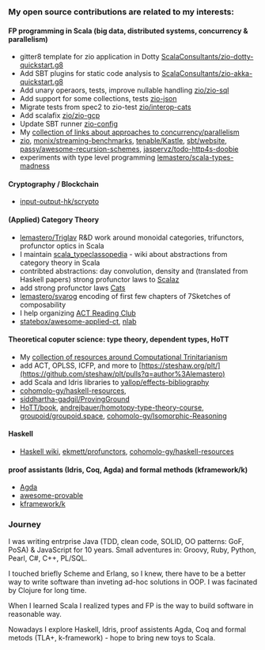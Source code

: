### My open source contributions are related to my interests:

#### FP programming in Scala (big data, distributed systems, concurrency & parallelism)
* gitter8 template for zio application in Dotty [ScalaConsultants/zio-dotty-quickstart.g8](https://github.com/ScalaConsultants/zio-dotty-quickstart.g8)
* Add SBT plugins for static code analysis to [ScalaConsultants/zio-akka-quickstart.g8](https://github.com/ScalaConsultants/zio-akka-quickstart.g8)
* Add unary operaors, tests, improve nullable handling [zio/zio-sql](https://github.com/zio/zio-sql/pulls?q=author%3Alemastero)
* Add support for some collections, tests [zio-json](https://github.com/zio/zio-json/pulls?q=author%3Alemastero)
* Migrate tests from spec2 to zio-test [zio/interop-cats](https://github.com/zio/interop-cats/pulls?q=author%3Alemastero)
* Add scalafix [zio/zio-gcp](https://github.com/zio/zio-gcp/pulls?q=author%3Alemastero)
* Update SBT runner [zio-config](https://github.com/zio/zio-config/pulls?q=author%3Alemastero)
* My [collection of links about approaches to concurrency/parallelism](https://github.com/lemastero/concurrency_parallelism_effects)
* [zio](https://github.com/zio/zio/issues?q=author%3Alemastero), [monix/streaming-benchmarks](https://github.com/monix/streaming-benchmarks/pulls?q=author%3Alemastero), [tenable/Kastle](https://github.com/tenable/Kastle), [sbt/website](https://github.com/sbt/website/pulls?q=author%3Alemastero), [passy/awesome-recursion-schemes](https://github.com/passy/awesome-recursion-schemes/pulls?q=author%3Alemastero), [jaspervz/todo-http4s-doobie](https://github.com/jaspervz/todo-http4s-doobie/pulls?q=author%3Alemastero)
* experiments with type level programming [lemastero/scala-types-madness](https://github.com/lemastero/scala-types-madness)

#### Cryptography / Blockchain
* [input-output-hk/scrypto](https://github.com/input-output-hk/scrypto/pulls?q=author%3Alemastero)

#### (Applied) Category Theory
* [lemastero/Triglav](https://github.com/lemastero/Triglav) R&D work around monoidal categories, trifunctors, profunctor optics in Scala
* I maintain [scala_typeclassopedia](https://github.com/lemastero/scala_typeclassopedia) - wiki about abstractions from category theory in Scala
* contribted abstractions: day convolution, density and (translated from Haskell papers) strong profunctor laws to [Scalaz](https://github.com/scalaz/scalaz/issues?q=author%3Alemastero)
* add strong profunctor laws [Cats](https://github.com/typelevel/cats/pulls?q=author%3Alemastero)
* [lemastero/svarog](https://github.com/lemastero/svarog) encoding of first few chapters of 7Sketches of composability
* I help organizing [ACT Reading Club](https://github.com/lemastero/applied-category-theory-reading-club/wiki)
* [statebox/awesome-applied-ct](https://github.com/statebox/awesome-applied-ct/pulls?q=author%3Alemastero), [nlab](https://ncatlab.org/nlab/author/lemastero)

#### Theoretical coputer science: type theory, dependent types, HoTT
* My [collection of resources around Computational Trinitarianism](https://github.com/lemastero/scala_typeclassopedia/blob/master/ComputationalTrinitarianism.MD)
* add ACT, OPLSS, ICFP, and more to [https://steshaw.org/plt/](https://github.com/steshaw/plt/pulls?q=author%3Alemastero)
* add Scala and Idris libraries to [yallop/effects-bibliography](https://github.com/yallop/effects-bibliography/issues?q=author%3Alemastero)
* [cohomolo-gy/haskell-resources](https://github.com/cohomolo-gy/haskell-resources/issues?q=author%3Alemastero), 
* [siddhartha-gadgil/ProvingGround](https://github.com/siddhartha-gadgil/ProvingGround/pulls?q=author%3Alemastero)
* [HoTT/book](https://github.com/HoTT/book/pulls?q=author%3Alemastero), [andrejbauer/homotopy-type-theory-course](https://github.com/andrejbauer/homotopy-type-theory-course/pull/3), [groupoid/groupoid.space](https://github.com/groupoid/groupoid.space/pulls?q=author%3Alemastero), [cohomolo-gy/Isomorphic-Reasoning](https://github.com/cohomolo-gy/Isomorphic-Reasoning/pulls?q=author%3Alemastero)

#### Haskell
* [Haskell wiki](https://wiki.haskell.org/Special:Contributions/Lemastero), [ekmett/profunctors](https://github.com/ekmett/profunctors/pulls?q=author%3Alemastero), [cohomolo-gy/haskell-resources](https://github.com/cohomolo-gy/haskell-resources/pulls?q=author%3Alemastero)

#### proof assistants (Idris, Coq, Agda) and formal methods (kframework/k)
* [Agda](https://github.com/agda/agda/pulls?q=author%3Alemastero)
* [awesome-provable](https://github.com/awesomo4000/awesome-provable/pulls?q=author%3Alemastero)
* [kframework/k](https://github.com/kframework/k/pulls?q=author%3Alemastero)

### Journey

I was writing entrprise Java (TDD, clean code, SOLID, OO patterns: GoF, PoSA) & JavaScript for 10 years. Small adventures in: Groovy, Ruby, Python, Pearl, C#, C++, PL/SQL.

I touched briefly Scheme and Erlang, so I knew, there have to be a better way to write software than inveting ad-hoc solutions in OOP.
I was facinated by Clojure for long time.

When I learned Scala I realized types and FP is the way to build software in reasonable way.

Nowadays I explore Haskell, Idris, proof assistents Agda, Coq and formal metods (TLA+, k-framework) - hope to bring new toys to Scala.
